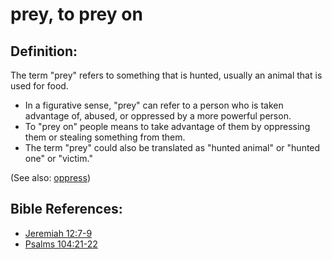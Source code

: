 # prey, to prey on #

## Definition: ##

The term "prey" refers to something that is hunted, usually an animal that is used for food.

* In a figurative sense, "prey" can refer to a person who is taken advantage of, abused, or oppressed by a more powerful person.
* To "prey on" people means to take advantage of them by oppressing them or stealing something from them.
* The term "prey" could also be translated as "hunted animal" or "hunted one" or "victim."

(See also: [oppress](../kt/oppress.md))

## Bible References: ##

* [Jeremiah 12:7-9](en/tn/jer/help/12/07)
* [Psalms 104:21-22](en/tn/psa/help/104/21)